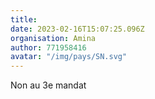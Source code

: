 ```yaml
---
title: 
date: 2023-02-16T15:07:25.096Z
organisation: Amina
author: 771958416
avatar: "/img/pays/SN.svg"
---
```


Non au 3e mandat 